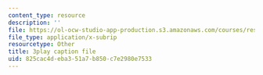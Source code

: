 ```yaml
---
content_type: resource
description: ''
file: https://ol-ocw-studio-app-production.s3.amazonaws.com/courses/res-18-007-calculus-revisited-multivariable-calculus-fall-2011/825cac4deba351a7b850c7e2980e7533_Brmq13Waa_Y.vtt
file_type: application/x-subrip
resourcetype: Other
title: 3play caption file
uid: 825cac4d-eba3-51a7-b850-c7e2980e7533
---
```

